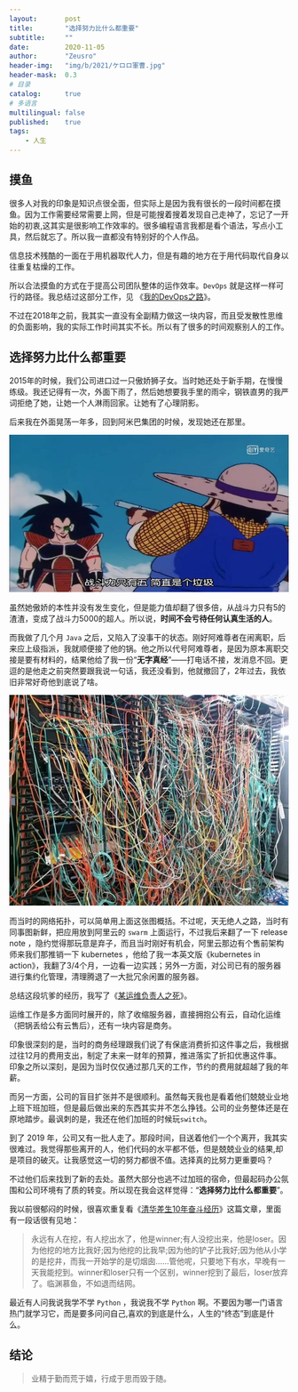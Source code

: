 ```yaml
---
layout:       post
title:        "选择努力比什么都重要"
subtitle:     ""
date:         2020-11-05
author:       "Zeusro"
header-img:   "img/b/2021/ケロロ軍曹.jpg"
header-mask:  0.3
# 目录
catalog:      true
# 多语言
multilingual: false
published:    true
tags:
    - 人生
---
```



## 摸鱼

很多人对我的印象是知识点很全面，但实际上是因为我有很长的一段时间都在摸鱼。因为工作需要经常需要上网，但是可能搜着搜着发现自己走神了，忘记了一开始的初衷,这其实是很影响工作效率的。很多编程语言我都是看个语法，写点小工具，然后就忘了。所以我一直都没有特别好的个人作品。

信息技术残酷的一面在于用机器取代人力，但是有趣的地方在于用代码取代自身以往重复枯燥的工作。

所以合法摸鱼的方式在于提高公司团队整体的运作效率。`DevOps` 就是这样一样可行的路径。我总结过这部分工作，见 《[我的DevOps之路](http://www.zeusro.com/2020/04/09/my-road-of-devops/)》。

不过在2018年之前，我其实一直没有全副精力做这一块内容，而且受发散性思维的负面影响，我的实际工作时间其实不长。所以有了很多的时间观察别人的工作。

## 选择努力比什么都重要

2015年的时候，我们公司进口过一只傲娇狮子女。当时她还处于新手期，在慢慢练级。我还记得有一次，外面下雨了，然后她想要我手里的雨伞，钢铁直男的我严词拒绝了她，让她一个人淋雨回家。让她有了心理阴影。

后来我在外面晃荡一年多，回到阿米巴集团的时候，发现她还在那里。

![image](/img/sticker/five-level.jpg)

虽然她傲娇的本性并没有发生变化，但是能力值却翻了很多倍，从战斗力只有5的渣渣，变成了战斗力5000的超人。所以说，**时间不会亏待任何认真生活的人**。

而我做了几个月 `Java` 之后，又陷入了没事干的状态。刚好阿难尊者在闹离职，后来应上级指派，我就顺便接了他的锅。他之所以代号阿难尊者，是因为原本离职交接是要有材料的，结果他给了我一份“**无字真经**”——打电话不接，发消息不回。更逗的是他走之前突然要跟我说一句话，我还没看到，他就撤回了，2年过去，我依旧非常好奇他到底说了啥。

![image](/img/sticker/zhizhu.jpg)

而当时的网络拓扑，可以简单用上面这张图概括。不过呢，天无绝人之路，当时有同事图新鲜，把应用放到阿里云的 `swarm` 上面运行，不过我后来翻了一下 release note ，隐约觉得那玩意是弃子，而且当时刚好有机会，阿里云那边有个售前架构师来我们那推销一下 kubernetes ，他给了我一本英文版《kubernetes in action》，我翻了3/4个月，一边看一边实践；另外一方面，对公司已有的服务器进行集约化管理，清理腾退了一大批冗余闲置的服务器。

总结这段坑爹的经历，我写了《[某运维负责人之死](https://developer.aliyun.com/article/765447)》。

运维工作是多方面同时展开的，除了收缩服务器，直接拥抱公有云，自动化运维（把锅丢给公有云售后），还有一块内容是商务。

印象很深刻的是，当时的商务经理跟我们说了有保底消费折扣这件事之后，我根据过往12月的费用支出，制定了未来一财年的预算，推进落实了折扣优惠这件事。印象之所以深刻，是因为当时仅仅通过那几天的工作，节约的费用就超越了我的年薪。

而另一方面，公司的盲目扩张并不是很顺利。虽然每天我也是看着他们兢兢业业地上班下班加班，但是最后做出来的东西其实并不怎么挣钱。公司的业务整体还是在原地踏步。最讽刺的是，我还在他们加班的时候玩`switch`。

到了 2019 年，公司又有一批人走了。那段时间，目送着他们一个个离开，我其实很难过。我觉得那些离开的人，他们代码的水平都不低，但是兢兢业业的结果,却是项目的破灭。让我感觉这一切的努力都很不值。选择真的比努力更重要吗？

不过他们后来找到了新的去处。虽然大部分也逃不过加班的宿命，但最起码办公氛围和公司环境有了质的转变。所以现在我会这样觉得：“**选择努力比什么都重要**”。

我以前很郁闷的时候，很喜欢重复看《[清华差生10年奋斗经历](https://kb.cnblogs.com/page/163907/)》这篇文章，里面有一段话很有见地：

> 永远有人在挖，有人挖出水了，他是winner;有人没挖出来，他是loser。因为他挖的地方比我好;因为他挖的比我早;因为他的铲子比我好;因为他从小学的是挖井，而我一开始学的是切烟囱……管他呢，只要地下有水，早晚有一天我能挖到。winner和loser只有一个区别，winner挖到了最后，loser放弃了。临渊慕鱼，不如退而结网。

最近有人问我说我学不学 `Python` ，我说我不学 `Python` 啊。不要因为哪一门语言热门就学习它，而是要多问问自己,喜欢的到底是什么，人生的“终态”到底是什么。

## 结论

> 业精于勤而荒于嬉，行成于思而毁于随。
